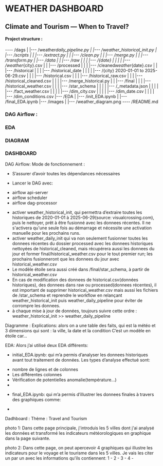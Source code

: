 # **WEATHER DASHBOARD**

## Climate and Tourism — When to Travel?

#### Project structure :

---- /dags
| |--- /weather*daily_pipeline.py
| |--- /weather_historical_init.py
| |--- /scripts
| | |--- /extract.py
| | |--- /clean.py
| | |--- /merge.py
| | |--- /transform.py
| |--- /data
| | |--- /raw
| | | |--- /{date}
| | | | |--- /weather*{city}.csv
| | |--- /processed
| | | |--- /cleaned*weather*{date}.csv
| | |--- /historical
| | | |--- /historical_date
| | | | |--- /{city} 2020-01-01 to 2025-06-29.csv
| | | |--- /historical.csv
| | | |--- /historical_raw.csv
| | | |--- /historical_cleaned.csv
| | | |--- /merge_historical.py
| | |--- /final
| | | |--- /historical_weather.csv
| | | |--- /star_schema
| | | | |--- /\_metadata.json
| | | | |--- /fact_weather.csv
| | | | |--- /dim_city.csv
| | | | |--- /dim_date.csv
| | | | |--- /dim_conditions.csv
|--- /EDA
| |--- /init_EDA.ipynb
| |--- /final_EDA.ipynb
|--- /images
| |--- /weather_diagram.png
---- /README.md

### DAG Airflow :

### EDA

### DIAGRAM

### DASHBOARD

DAG Airflow:
Mode de fonctionnement :

- S’assurer d’avoir toutes les dépendances nécessaires

- Lancer le DAG avec:

* airflow api-server
* airflow scheduler
* airflow dag-processor

- activer weather_historical_init, qui permettra d’extraire toutes les historiques de 2020-01-01 à 2025-06-29(source: visualcrossing.com), puis le nettoyer, prêt à être fusionné avec les donnees récentes. Il ne s'activera qu'une seule fois au démarrage et nécessite une activation manuelle pour les prochains runs.
- activer weather_daily_init qui va non seulement fusionner toutes les donnees récentes du dossier processed avec les donnees historiques nettoyées de historical_cleaned, mais récupérera aussi les donnees du jour et former final/historical_weather.csv pour le tout premier run; les prochains fusionneront que les donnees du jour avec historical_weather.csv
- Le modèle étoile sera aussi créé dans /final/star_schema, à partir de historical_weather.csv
- En cas de modification des donnees de historical.csv(données historiques), des donnees dans raw ou processed(donnees récentes), il est important de supprimer historical_weather.csv mais aussi les fichiers de /star_schema et reprendre le workflow en relançant weather_historical_init puis weather_daily_pipeline pour éviter de corrompre les donnees.
- à chaque mise à jour de données, toujours suivre cette ordre : weather_historical_init >> weather_daily_pipeline

Diagramme :
Explications: alors on a une table des faits, qui est la météo et 3 dimensions qui sont : la ville, la date et la condition
C’est un modèle en étoile car…

EDA:
Alors j’ai utilisé deux EDA différents:

- initial_EDA.ipynb: qui m’a permis d’analyser les donnees historiques avant tout traitement de données.
  Les types d’analyse effectué sont:

* nombre de lignes et de colonnes
* Les différentes colonnes
* Vérification de potentielles anomalie(température…)
*

- final_EDA.ipynb: qui m’a permis d’illustrer les donnees finales à travers des graphiques comme:

*

Dadhboard :
Thème : Travel and Tourism

photo 1:
Dans cette page principale, j'introduis les 5 villes dont j'ai analysé les données et transformé les indicateurs météorologiques en graphique dans la page suivante.

photo 2:
Dans cette page, on peut apercevoir 4 graphiques qui illustre les indicateurs pour le voyage et le tourisme dans les 5 villes. Je vais les citer un par un avec les informations qu'ils contiennent:
1 -
2 -
3 -
4 -
